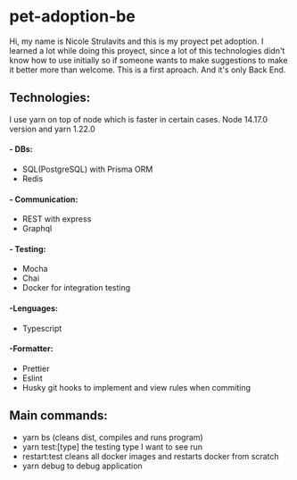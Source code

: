 # pet-adoption-be
Hi, my name is Nicole Strulavits and this is my proyect pet adoption. I learned a lot while doing this proyect, since a lot of this technologies didn't know how to use initially so if someone wants to make suggestions to make it better more than welcome. This is a first aproach. And it's only Back End. 
## Technologies:
I use yarn on top of node which is faster in certain cases. Node 14.17.0 version and yarn 1.22.0
#### - DBs:
* SQL(PostgreSQL) with Prisma ORM
* Redis
#### - Communication:
* REST with express
* Graphql 
#### - Testing:
* Mocha
* Chai
* Docker for integration testing
#### -Lenguages:
* Typescript
#### -Formatter:
* Prettier
* Eslint
* Husky git hooks to implement and view rules when commiting  
## Main commands:
* yarn bs (cleans dist, compiles and runs program)
* yarn test:[type] the testing type I want to see run
* restart:test cleans all docker images and restarts docker from scratch 
* yarn debug to debug application